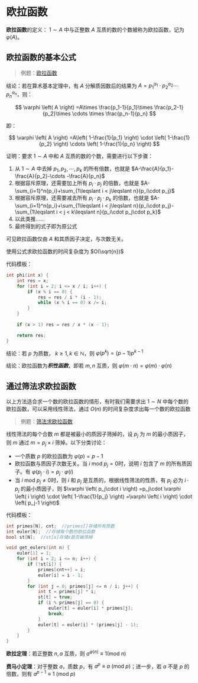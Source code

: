 # 欧拉函数

**欧拉函数**的定义： $1\sim A$ 中与正整数 $A$ 互质的数的个数被称为欧拉函数，记为 $\varphi \left( A \right)$。

## 欧拉函数的基本公式

> 例题：[欧拉函数](./Euler_function.cpp)

结论：若在算术基本定理中，有 $A$ 分解质因数后的结果为 $A={p_1}^{\alpha _1}\cdot {p_2}^{\alpha _2}\cdots {p_n}^{\alpha _n}$，则：

$$
\varphi \left( A \right) =A\times \frac{p_1-1}{p_1}\times \frac{p_2-1}{p_2}\times \cdots \times \frac{p_n-1}{p_n}
$$

即：

$$
\varphi \left( A \right) =A\left( 1-\frac{1}{p_1} \right) \cdot \left( 1-\frac{1}{p_2} \right) \cdots \left( 1-\frac{1}{p_n} \right) 
$$

证明：要求 $1\sim A$ 中和 $A$ 互质的数的个数，需要进行以下步骤：

1. 从 $1\sim A$ 中去掉 $p_1,p_2,\cdots ,p_k$ 的所有倍数，也就是 $A-\frac{A}{p_1}-\frac{A}{p_2}-\cdots -\frac{A}{p_n}$
2. 根据容斥原理，还需要加上所有 $p_i\cdot p_j$ 的倍数，也就是 $A-\sum_{i=1}^n{p_i}+\sum_{1\leqslant i < j\leqslant n}{p_i\cdot p_j}$
3. 根据容斥原理，还需要减去所有 $p_i\cdot p_j\cdot p_k$ 的倍数，也就是 $A-\sum_{i=1}^n{p_i}+\sum_{1\leqslant i < j\leqslant n}{p_i\cdot p_j}-\sum_{1\leqslant i < j < k\leqslant n}{p_i\cdot p_j\cdot p_k}$
4. 以此类推......
5. 最终得到的式子即为原公式

可见欧拉函数仅由 $A$ 和其质因子决定，与次数无关。

使用公式求欧拉函数的时间复杂度为 $O(\sqrt{n})$

代码模板：

```C++
int phi(int x) {
    int res = x;
    for (int i = 2; i <= x / i; i++) {
        if (x % i == 0) {
            res = res / i * (i - 1);
            while (x % i == 0) x /= i;
        }
    }
    
    if (x > 1) res = res / x * (x - 1);

    return res;
}
```

结论：若 $p$ 为质数， $k\geqslant 1,k\in \mathbb{N}$，则 $\varphi \left( p^k \right) =\left( p-1 \right) p^{k-1}$

结论：欧拉函数为***积性函数***，即若 $m,n$ 互质，则 $\varphi \left( m\cdot n \right) =\varphi \left( m \right) \cdot \varphi \left( n \right)$

## 通过筛法求欧拉函数

以上方法适合求一个数的欧拉函数的情形，有时我们需要求出 $1\sim N$ 中每个数的欧拉函数，可以采用线性筛法，通过 $O(n)$ 的时间复杂度求出每一个数的欧拉函数

> 例题：[筛法求欧拉函数](./Euler_filter.cpp)

线性筛法的每个合数 $m$ 都是被最小的质因子筛掉的，设 $p_j$ 为 $m$ 的最小质因子，则 $m$ 通过 $m=p_j\times i$ 筛掉。以下分类讨论：

- 一个质数 $p$ 的欧拉函数为 $\varphi (p)=p-1$
- 欧拉函数与质因子次数无关。当 $i\ \mathrm{mod}\ p_j=0$时，说明 $i$ 包含了 $m$ 的所有质因子。有 $\varphi \left( p_j\cdot i \right) =p_j\cdot \varphi \left( i \right)$
- 当 $i\ \mathrm{mod}\ p_j\ne 0$时，则 $i$ 和 $p_j$ 是互质的，根据线性筛法的性质，有 $p_j$ 必为 $i\cdot p_j$ 的最小质因子，则 $\varphi \left( p_j\cdot i \right) =p_j\cdot \varphi \left( i \right) \cdot \left( 1-\frac{1}{p_j} \right) =\varphi \left( i \right) \cdot \left( p_j-1 \right)$

代码模板：

```C++
int primes[N], cnt;  //primes[]存储所有质数
int euler[N];  //存储每个数的欧拉函数
bool st[N];  //st[x]存储x是否被筛掉

void get_eulers(int n) {
    euler[1] = 1;
    for (int i = 2; i <= n; i++) {
        if (!st[i]) {
            primes[cnt++] = i;
            euler[i] = i - 1;
        }
        for (int j = 0; primes[j] <= n / i; j++) {
            int t = primes[j] * i;
            st[t] = true;
            if (i % primes[j] == 0) {
                euler[t] = euler[i] * primes[j];
                break;
            }
            euler[t] = euler[i] * (primes[j] - 1);
        }
    }
}
```

**欧拉定理**：若正整数 $n,a$ 互质，则 $a^{\varphi \left( n \right)}\equiv 1  \left( \mathrm{mod}\ n \right)$

**费马小定理**：对于整数 $a$，质数 $p$，有 $a^p\equiv a\ \left( \mathrm{mod}\ p \right)$；进一步，若 $a$ 不是 $p$ 的倍数，则有 $a^{p-1}\equiv 1\ \left( \mathrm{mod}\ p \right)$
